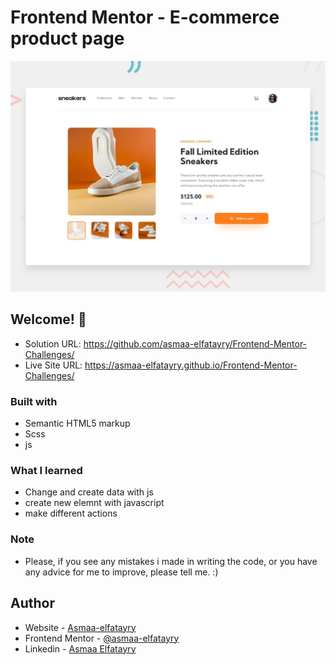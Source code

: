 # Frontend Mentor - E-commerce product page

![Design preview for the E-commerce product page coding challenge](./design/desktop-preview.jpg)

## Welcome! 👋

- Solution URL: https://github.com/asmaa-elfatayry/Frontend-Mentor-Challenges/
- Live Site URL: https://asmaa-elfatayry.github.io/Frontend-Mentor-Challenges/

### Built with

- Semantic HTML5 markup
- Scss
- js

### What I learned

- Change and create data with js
- create new elemnt with javascript
- make different actions

### Note

- Please, if you see any mistakes i made in writing the code, or you have any advice for me to improve, please tell me. :)

## Author

- Website - [Asmaa-elfatayry](https://github.com/asmaa-elfatayry)
- Frontend Mentor - [@asmaa-elfatayry](https://www.frontendmentor.io/profile/asmaa-elfatayry)
- Linkedin - [Asmaa Elfatayry](https://www.linkedin.com/in/asmaa-elfatayry/)

